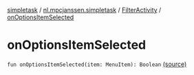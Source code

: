 [simpletask](../../index.md) / [nl.mpcjanssen.simpletask](../index.md) / [FilterActivity](index.md) / [onOptionsItemSelected](.)

# onOptionsItemSelected

`fun onOptionsItemSelected(item: MenuItem): Boolean` [(source)](https://github.com/mpcjanssen/simpletask-android/blob/master/src/main/java/nl/mpcjanssen/simpletask/FilterActivity.kt#L196)